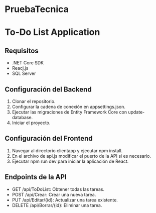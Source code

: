 # PruebaTecnica
# To-Do List Application
## Requisitos
- .NET Core SDK
- Reacj.js
- SQL Server
## Configuración del Backend
1. Clonar el repositorio.
2. Configurar la cadena de conexión en appsettings.json.
3. Ejecutar las migraciones de Entity Framework Core con update-database.
4. Iniciar el proyecto.
## Configuración del Frontend
1. Navegar al directorio clientapp y ejecutar npm install.
2. En el archivo de api.js modificar el puerto de la API si es necesario.
2. Ejecutar npm run dev para iniciar la aplicación de React.
## Endpoints de la API
- GET /api/ToDoList: Obtener todas las tareas.
- POST /api/Crear: Crear una nueva tarea.
- PUT /api/Editar/{id}: Actualizar una tarea existente.
- DELETE /api/Borrar/{id}: Eliminar una tarea.
